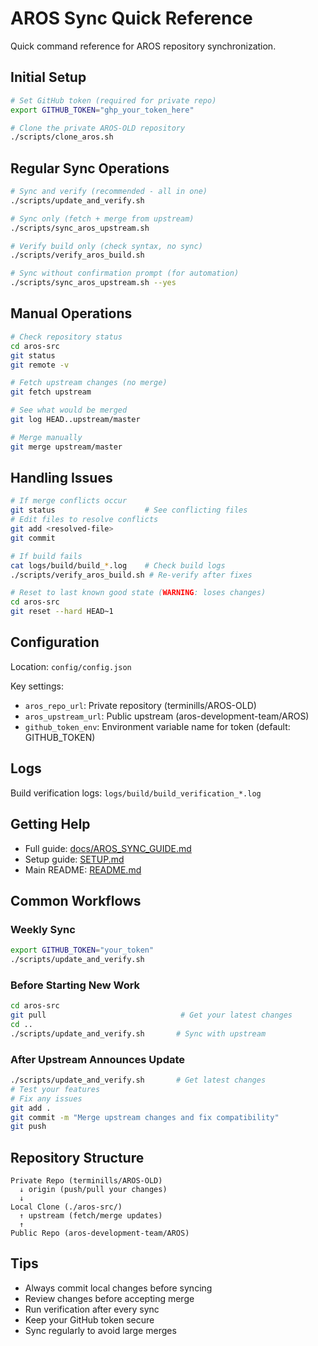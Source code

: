 # AROS Sync Quick Reference

Quick command reference for AROS repository synchronization.

## Initial Setup

```bash
# Set GitHub token (required for private repo)
export GITHUB_TOKEN="ghp_your_token_here"

# Clone the private AROS-OLD repository
./scripts/clone_aros.sh
```

## Regular Sync Operations

```bash
# Sync and verify (recommended - all in one)
./scripts/update_and_verify.sh

# Sync only (fetch + merge from upstream)
./scripts/sync_aros_upstream.sh

# Verify build only (check syntax, no sync)
./scripts/verify_aros_build.sh

# Sync without confirmation prompt (for automation)
./scripts/sync_aros_upstream.sh --yes
```

## Manual Operations

```bash
# Check repository status
cd aros-src
git status
git remote -v

# Fetch upstream changes (no merge)
git fetch upstream

# See what would be merged
git log HEAD..upstream/master

# Merge manually
git merge upstream/master
```

## Handling Issues

```bash
# If merge conflicts occur
git status                    # See conflicting files
# Edit files to resolve conflicts
git add <resolved-file>
git commit

# If build fails
cat logs/build/build_*.log    # Check build logs
./scripts/verify_aros_build.sh # Re-verify after fixes

# Reset to last known good state (WARNING: loses changes)
cd aros-src
git reset --hard HEAD~1
```

## Configuration

Location: `config/config.json`

Key settings:
- `aros_repo_url`: Private repository (terminills/AROS-OLD)
- `aros_upstream_url`: Public upstream (aros-development-team/AROS)
- `github_token_env`: Environment variable name for token (default: GITHUB_TOKEN)

## Logs

Build verification logs: `logs/build/build_verification_*.log`

## Getting Help

- Full guide: [docs/AROS_SYNC_GUIDE.md](docs/AROS_SYNC_GUIDE.md)
- Setup guide: [SETUP.md](SETUP.md)
- Main README: [README.md](README.md)

## Common Workflows

### Weekly Sync
```bash
export GITHUB_TOKEN="your_token"
./scripts/update_and_verify.sh
```

### Before Starting New Work
```bash
cd aros-src
git pull                              # Get your latest changes
cd ..
./scripts/update_and_verify.sh       # Sync with upstream
```

### After Upstream Announces Update
```bash
./scripts/update_and_verify.sh       # Get latest changes
# Test your features
# Fix any issues
git add .
git commit -m "Merge upstream changes and fix compatibility"
git push
```

## Repository Structure

```
Private Repo (terminills/AROS-OLD)
  ↓ origin (push/pull your changes)
  ↓
Local Clone (./aros-src/)
  ↑ upstream (fetch/merge updates)
  ↑
Public Repo (aros-development-team/AROS)
```

## Tips

- Always commit local changes before syncing
- Review changes before accepting merge
- Run verification after every sync
- Keep your GitHub token secure
- Sync regularly to avoid large merges
